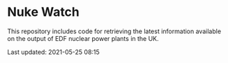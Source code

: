 # Nuke Watch

This repository includes code for retrieving the latest information available on the output of EDF nuclear power plants in the UK.

Last updated: 2021-05-25 08:15